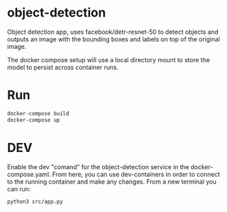 # object-detection

Object detection app, uses facebook/detr-resnet-50 to detect objects and outputs an image with the bounding boxes and labels on top of the original image.

The docker compose setup will use a local directory mount to store the model to persist across container runs.
# Run
```bash
docker-compose build
docker-compose up
```

# DEV
Enable the dev "comand" for the object-detection service in the docker-compose.yaml.
From here, you can use dev-containers in order to connect to the running container and make any changes.
From a new terminal you can run:
```bash
python3 src/app.py
```